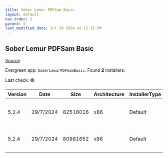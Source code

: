 ```yaml
---
title: Sober Lemur PDFSam Basic
layout: default
nav_order: 2
parent: S
last_modified_date: Jul 29 2024 at 12:15 PM
---
```


## Sober Lemur PDFSam Basic

[Source](https://pdfsam.org/pdfsam-basic/)

Evergreen app: `SoberLemurPDFSamBasic`. Found **2** installers.

Last check: 🟢

| Version | Date      | Size     | Architecture | InstallerType | Type | URI                                                                                                                                                                          |
| ------- | --------- | -------- | ------------ | ------------- | ---- | ---------------------------------------------------------------------------------------------------------------------------------------------------------------------------- |
| 5.2.4   | 29/7/2024 | 82518016 | x86          | Default       | msi  | [https://github.com/torakiki/pdfsam/releases/download/v5.2.4/pdfsam-5.2.4.msi](https://github.com/torakiki/pdfsam/releases/download/v5.2.4/pdfsam-5.2.4.msi)                 |
| 5.2.4   | 29/7/2024 | 80981652 | x86          | Default       | zip  | [https://github.com/torakiki/pdfsam/releases/download/v5.2.4/pdfsam-5.2.4-windows.zip](https://github.com/torakiki/pdfsam/releases/download/v5.2.4/pdfsam-5.2.4-windows.zip) |
